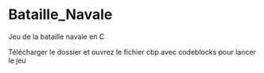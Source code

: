 # Bataille_Navale
Jeu de la bataille navale en C

Télécharger le dossier et ouvrez le fichier cbp avec codeblocks pour lancer le jeu
